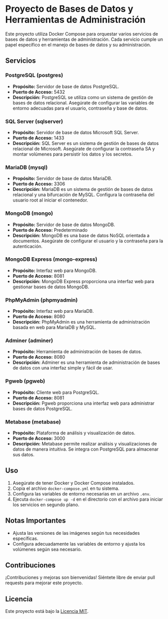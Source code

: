 # Proyecto de Bases de Datos y Herramientas de Administración

Este proyecto utiliza Docker Compose para orquestar varios servicios de bases de datos y herramientas de administración. Cada servicio cumple un papel específico en el manejo de bases de datos y su administración.

## Servicios

### PostgreSQL (postgres)
- **Propósito:** Servidor de base de datos PostgreSQL.
- **Puerto de Acceso:** 5432
- **Descripción:** PostgreSQL se utiliza como un sistema de gestión de bases de datos relacional. Asegúrate de configurar las variables de entorno adecuadas para el usuario, contraseña y base de datos.

### SQL Server (sqlserver)
- **Propósito:** Servidor de base de datos Microsoft SQL Server.
- **Puerto de Acceso:** 1433
- **Descripción:** SQL Server es un sistema de gestión de bases de datos relacional de Microsoft. Asegúrate de configurar la contraseña SA y montar volúmenes para persistir los datos y los secretos.

### MariaDB (mysql)
- **Propósito:** Servidor de base de datos MariaDB.
- **Puerto de Acceso:** 3306
- **Descripción:** MariaDB es un sistema de gestión de bases de datos relacional y una bifurcación de MySQL. Configura la contraseña del usuario root al iniciar el contenedor.

### MongoDB (mongo)
- **Propósito:** Servidor de base de datos MongoDB.
- **Puerto de Acceso:** Predeterminado
- **Descripción:** MongoDB es una base de datos NoSQL orientada a documentos. Asegúrate de configurar el usuario y la contraseña para la autenticación.

### MongoDB Express (mongo-express)
- **Propósito:** Interfaz web para MongoDB.
- **Puerto de Acceso:** 8081
- **Descripción:** MongoDB Express proporciona una interfaz web para gestionar bases de datos MongoDB.

### PhpMyAdmin (phpmyadmin)
- **Propósito:** Interfaz web para MariaDB.
- **Puerto de Acceso:** 8080
- **Descripción:** PhpMyAdmin es una herramienta de administración basada en web para MariaDB y MySQL.

### Adminer (adminer)
- **Propósito:** Herramienta de administración de bases de datos.
- **Puerto de Acceso:** 8080
- **Descripción:** Adminer es una herramienta de administración de bases de datos con una interfaz simple y fácil de usar.

### Pgweb (pgweb)
- **Propósito:** Cliente web para PostgreSQL.
- **Puerto de Acceso:** 8081
- **Descripción:** Pgweb proporciona una interfaz web para administrar bases de datos PostgreSQL.

### Metabase (metabase)
- **Propósito:** Plataforma de análisis y visualización de datos.
- **Puerto de Acceso:** 3000
- **Descripción:** Metabase permite realizar análisis y visualizaciones de datos de manera intuitiva. Se integra con PostgreSQL para almacenar sus datos.

## Uso

1. Asegúrate de tener Docker y Docker Compose instalados.
2. Copia el archivo `docker-compose.yml` en tu sistema.
3. Configura las variables de entorno necesarias en un archivo `.env`.
4. Ejecuta `docker-compose up -d` en el directorio con el archivo para iniciar los servicios en segundo plano.

## Notas Importantes
- Ajusta las versiones de las imágenes según tus necesidades específicas.
- Configura adecuadamente las variables de entorno y ajusta los volúmenes según sea necesario.

## Contribuciones
¡Contribuciones y mejoras son bienvenidas! Siéntete libre de enviar pull requests para mejorar este proyecto.

## Licencia
Este proyecto está bajo la [Licencia MIT](LICENSE).

